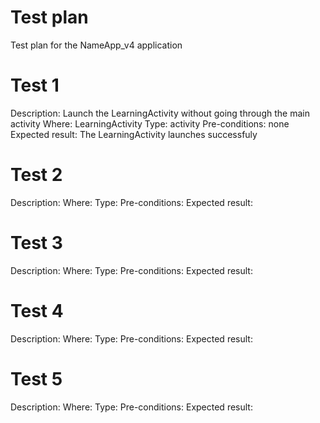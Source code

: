 # Test plan
Test plan for the NameApp_v4 application

# Test 1
Description: Launch the LearningActivity without going through the main activity
Where: LearningActivity
Type: activity
Pre-conditions: none
Expected result: The LearningActivity launches successfuly

# Test 2
Description:
Where:
Type:
Pre-conditions:
Expected result:

# Test 3
Description:
Where:
Type:
Pre-conditions:
Expected result:

# Test 4
Description:
Where:
Type:
Pre-conditions:
Expected result:

# Test 5
Description:
Where:
Type:
Pre-conditions:
Expected result:
